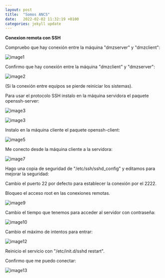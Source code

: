 ```yaml
---
layout: post
title:  "Somos ANCS"
date:   2022-02-02 11:32:19 +0100
categories: jekyll update
---
```

**Conexion remota con SSH**

Compruebo que hay conexión entre la máquina "dmzserver" y "dmzclient":

![image1](image1.png)



Confirmo que hay conexión entre la máquina "dmzclient" y "dmzserver":

![image2](image2.png)



(Si la conexión entre equipos se pierde reiniciar los sistemas).

Para usar el protocolo SSH instalo en la máquina servidora el paquete openssh-server:

![image3](image3.png)

![image3](image3-16434540278501.png)



Instalo en la máquina cliente el paquete openssh-client:

![image5](image5.png)



Me conecto desde la máquina cliente a la servidora:

![image7](image7.png)



Hago una copia de seguridad de "/etc/ssh/sshd_config" y editamos para mejorar la seguridad:

Cambio el puerto 22 por defecto para establecer la conexión por el 2222.

Bloqueo el acceso root en las conexiones remotas.

![image9](image9.png)



Cambio el tiempo que tenemos para acceder al servidor con contraseña:

![image10](image10.png)



Cambio el máximo de intentos para entrar:

![image12](image12.png)



Reinicio el servicio con "/etc/init.d/sshd restart".



Confirmo que me puedo conectar:

![image13](image13.png)



































